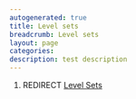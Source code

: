 ```yaml
---
autogenerated: true
title: Level sets
breadcrumb: Level sets
layout: page
categories: 
description: test description
---
```


1.  REDIRECT [Level Sets](Level_Sets)
